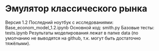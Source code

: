 <h1> Эмулятор классического рынка </h1>
Версия 1.2
Последний ноутбук с исследованиями: Base_econom_model_1.2.ipynb
Основной код: smith.py
Базовые тесты: tests.ipynb
Результаты моделирования лежат в папке data (по умолчанию не выводятся на github, т.к. могут быть достаточно тяжёлыми).





